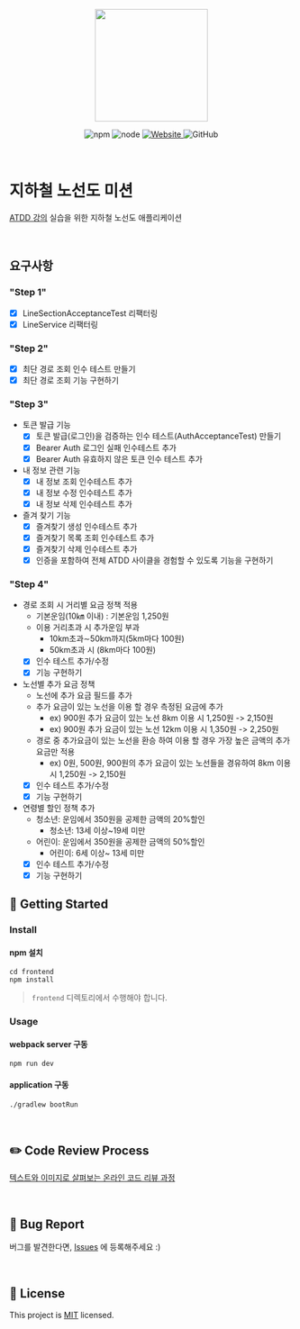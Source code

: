 <p align="center">
    <img width="200px;" src="https://raw.githubusercontent.com/woowacourse/atdd-subway-admin-frontend/master/images/main_logo.png"/>
</p>
<p align="center">
  <img alt="npm" src="https://img.shields.io/badge/npm-%3E%3D%205.5.0-blue">
  <img alt="node" src="https://img.shields.io/badge/node-%3E%3D%209.3.0-blue">
  <a href="https://edu.nextstep.camp/c/R89PYi5H" alt="nextstep atdd">
    <img alt="Website" src="https://img.shields.io/website?url=https%3A%2F%2Fedu.nextstep.camp%2Fc%2FR89PYi5H">
  </a>
  <img alt="GitHub" src="https://img.shields.io/github/license/next-step/atdd-subway-service">
</p>

<br>

# 지하철 노선도 미션

[ATDD 강의](https://edu.nextstep.camp/c/R89PYi5H) 실습을 위한 지하철 노선도 애플리케이션

<br>

## 요구사항

### "Step 1"

- [x] LineSectionAcceptanceTest 리팩터링
- [x] LineService 리팩터링

### "Step 2"

- [x] 최단 경로 조회 인수 테스트 만들기
- [x] 최단 경로 조회 기능 구현하기

### "Step 3"

- 토큰 발급 기능
    - [x] 토큰 발급(로그인)을 검증하는 인수 테스트(AuthAcceptanceTest) 만들기
    - [x] Bearer Auth 로그인 실패 인수테스트 추가
    - [x] Bearer Auth 유효하지 않은 토큰 인수 테스트 추가
- 내 정보 관련 기능
    - [x] 내 정보 조회 인수테스트 추가
    - [x] 내 정보 수정 인수테스트 추가
    - [x] 내 정보 삭제 인수테스트 추가
- 즐겨 찾기 기능
    - [x] 즐겨찾기 생성 인수테스트 추가
    - [x] 즐겨찾기 목록 조회 인수테스트 추가
    - [x] 즐겨찾기 삭제 인수테스트 추가
    - [x] 인증을 포함하여 전체 ATDD 사이클을 경험할 수 있도록 기능을 구현하기

### "Step 4"

- 경로 조회 시 거리별 요금 정책 적용
    - 기본운임(10㎞ 이내) : 기본운임 1,250원
    - 이용 거리초과 시 추가운임 부과
        - 10km초과∼50km까지(5km마다 100원)
        - 50km초과 시 (8km마다 100원)
    - [x] 인수 테스트 추가/수정
    - [x] 기능 구현하기
- 노선별 추가 요금 정책
    - 노선에 추가 요금 필드를 추가
    - 추가 요금이 있는 노선을 이용 할 경우 측정된 요금에 추가
        - ex) 900원 추가 요금이 있는 노선 8km 이용 시 1,250원 -> 2,150원
        - ex) 900원 추가 요금이 있는 노선 12km 이용 시 1,350원 -> 2,250원
    - 경로 중 추가요금이 있는 노선을 환승 하여 이용 할 경우 가장 높은 금액의 추가 요금만 적용
        - ex) 0원, 500원, 900원의 추가 요금이 있는 노선들을 경유하여 8km 이용 시 1,250원 -> 2,150원
    - [x] 인수 테스트 추가/수정
    - [x] 기능 구현하기
- 연령별 할인 정책 추가
    - 청소년: 운임에서 350원을 공제한 금액의 20%할인
        - 청소년: 13세 이상~19세 미만
    - 어린이: 운임에서 350원을 공제한 금액의 50%할인
        - 어린이: 6세 이상~ 13세 미만
    - [x] 인수 테스트 추가/수정
    - [x] 기능 구현하기

## 🚀 Getting Started

### Install

#### npm 설치

```
cd frontend
npm install
```

> `frontend` 디렉토리에서 수행해야 합니다.

### Usage

#### webpack server 구동

```
npm run dev
```

#### application 구동

```
./gradlew bootRun
```

<br>

## ✏️ Code Review Process

[텍스트와 이미지로 살펴보는 온라인 코드 리뷰 과정](https://github.com/next-step/nextstep-docs/tree/master/codereview)

<br>

## 🐞 Bug Report

버그를 발견한다면, [Issues](https://github.com/next-step/atdd-subway-service/issues) 에 등록해주세요 :)

<br>

## 📝 License

This project is [MIT](https://github.com/next-step/atdd-subway-service/blob/master/LICENSE.md) licensed.
